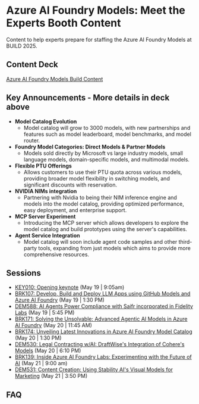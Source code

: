 # Azure AI Foundry Models: Meet the Experts Booth Content
Content to help experts prepare for staffing the  Azure AI Foundry Models at BUILD 2025.

## Content Deck
[Azure AI Foundry Models Build Content](https://microsofteur-my.sharepoint.com/:p:/g/personal/sarakandil_microsoft_com/EWOB5ZE6dj9CjQ4BINuTuNYBfvGa9LRhzoP28fJTZlotiw?e=fkQvFu)


## Key Announcements - More details in deck above
- **Model Catalog Evolution** 
  - Model catalog will grow to 3000 models, with new partnerships and features such as model leaderboard, model benchmarks, and model router.
- **Foundry Model Categories: Direct Models & Partner Models**
  - Models sold directly by Microsoft vs large industry models, small language models, domain-specific models, and multimodal models.
- **Flexible PTU Offerings**
  - Allows customers to use their PTU quota across various models, providing broader model flexibility in switching models, and significant discounts with reservation.
- **NVIDIA  NIMs integration**
  - Partnering with Nvidia to being their NIM inference engine and models into the model catalog, providing optimized performance, easy deployment, and enterprise support.
- **MCP Server Experiment**
  - Introducing the MCP server which allows developers to explore the model catalog and build prototypes using the server's capabilities.
- **Agent Service Integration**
  - Model catalog will soon include agent code samples and other third-party tools, expanding from just models which aims to provide more comprehensive resources.
 
  
## Sessions
- [KEY010: Opening keynote](https://build.microsoft.com/en-US/sessions/KEY010?source=sessions) (May 19 | 9:05am)
- [BRK107: Develop, Build and Deploy LLM Apps using GitHub Models and Azure AI Foundry](https://build.microsoft.com/en-US/sessions/BRK107?source=sessions) (May 19 | 1:30 PM)
- [DEM588: AI Agents Power Compliance with Saifr incorporated in Fidelity Labs](https://build.microsoft.com/en-US/sessions/DEM588?source=sessions) (May 19 | 5:45 PM)
- [BRK171: Solving the Unsolvable: Advanced Agentic AI Models in Azure AI Foundry](https://build.microsoft.com/en-US/sessions/BRK171?source=sessions) (May 20 | 11:45 AM)
- [BRK174: Unveiling Latest Innovations in Azure AI Foundry Model Catalog](https://build.microsoft.com/en-US/sessions/BRK174?source=sessions) (May 20 | 1:30 PM)
- [DEM530: Legal Contracting w/AI: DraftWise's Integration of Cohere's Models](https://build.microsoft.com/en-US/sessions/DEM530?source=sessions) (May 20 | 6:10 PM)
- [BRK139: Inside Azure AI Foundry Labs: Experimenting with the Future of AI](https://build.microsoft.com/en-US/sessions/BRK139?source=sessions) (May 21 | 9:00 am)
- [DEM531: Content Creation: Using Stability AI's Visual Models for Marketing](https://build.microsoft.com/en-US/sessions/DEM531?source=sessions) (May 21 | 3:50 PM)


## FAQ
